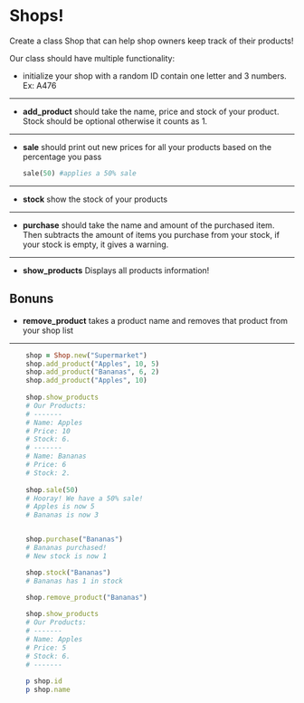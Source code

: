 # Shops!

Create a class Shop that can help shop owners keep track of their products!

Our class should have multiple functionality:

- initialize your shop with a random ID contain one letter and 3 numbers. Ex: A476
---
- **add_product**
    should take the name, price and stock of your product. Stock should be optional otherwise it counts as 1.


---

- **sale**
    should print out new prices for all your products based on the percentage you pass 
    ```ruby
    sale(50) #applies a 50% sale
    ```

---
- **stock**
    show the stock of your products
---
- **purchase**
    should take the name and amount of the purchased item. Then subtracts the amount of items you purchase from your stock, if your stock is empty, it gives a warning.
---
- **show_products**
    Displays all products information!


## Bonuns 

- **remove_product**
    takes a product name and removes that product from your shop list

----
```ruby
    shop = Shop.new("Supermarket")
    shop.add_product("Apples", 10, 5)
    shop.add_product("Bananas", 6, 2)
    shop.add_product("Apples", 10)
    
    shop.show_products 
    # Our Products:
    # -------
    # Name: Apples
    # Price: 10
    # Stock: 6.
    # -------
    # Name: Bananas
    # Price: 6
    # Stock: 2.
    
    shop.sale(50)
    # Hooray! We have a 50% sale!
    # Apples is now 5
    # Bananas is now 3


    shop.purchase("Bananas")
    # Bananas purchased!
    # New stock is now 1

    shop.stock("Bananas")
    # Bananas has 1 in stock

    shop.remove_product("Bananas")
    
    shop.show_products
    # Our Products:
    # -------
    # Name: Apples
    # Price: 5
    # Stock: 6.
    # -------
    
    p shop.id
    p shop.name
```
